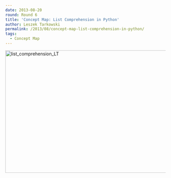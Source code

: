 ```yaml
---
date: 2013-08-20
round: Round 6
title: 'Concept Map: List Comprehension in Python'
author: Leszek Tarkowski
permalink: /2013/08/concept-map-list-comprehension-in-python/
tags:
  - Concept Map
---
```

[<img src="http://files.software-carpentry.org/training-course/2013/08/list_comprehension_LT-1024x555.jpg" alt="list_comprehension_LT" width="707" height="383" class="aligncenter size-large wp-image-3972" />][1]

 [1]: http://files.software-carpentry.org/training-course/2013/08/list_comprehension_LT.jpg
